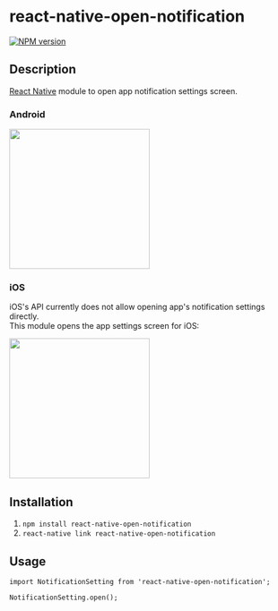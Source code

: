 # react-native-open-notification

[![NPM version](https://badge.fury.io/js/react-native-open-notification.svg)](https://www.npmjs.com/package/react-native-open-notification)

## Description

[React Native](https://facebook.github.io/react-native/) module to open app notification settings screen.

### Android

<img src='https://i.imgur.com/wnvjWFA.jpg' width="250px" />

### iOS

iOS's API currently does not allow opening app's notification settings directly.  
This module opens the app settings screen for iOS:

<img src='https://i.imgur.com/FZdF6p6.jpg' width="250px" />

## Installation

1. `npm install react-native-open-notification`
2. `react-native link react-native-open-notification`

## Usage

```
import NotificationSetting from 'react-native-open-notification';

NotificationSetting.open();
```
